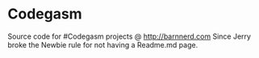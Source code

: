 # Codegasm
Source code for #Codegasm projects @ http://barnnerd.com
Since Jerry broke the Newbie rule for not having a Readme.md page.
